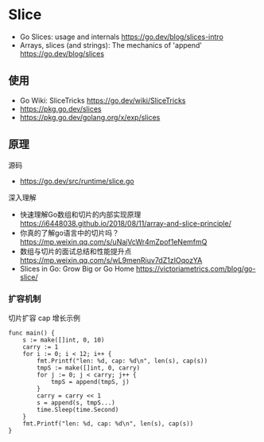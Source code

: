 # Slice
- Go Slices: usage and internals https://go.dev/blog/slices-intro
- Arrays, slices (and strings): The mechanics of 'append' https://go.dev/blog/slices


## 使用
- Go Wiki: SliceTricks https://go.dev/wiki/SliceTricks
- https://pkg.go.dev/slices
- https://pkg.go.dev/golang.org/x/exp/slices

## 原理
源码
- https://go.dev/src/runtime/slice.go

深入理解
- 快速理解Go数组和切片的内部实现原理 https://i6448038.github.io/2018/08/11/array-and-slice-principle/
- 你真的了解go语言中的切片吗？https://mp.weixin.qq.com/s/uNajVcWr4mZpof1eNemfmQ
- 数组与切片的面试总结和性能提升点 https://mp.weixin.qq.com/s/wL9menRiuv7dZ1zIOqozYA
- Slices in Go: Grow Big or Go Home https://victoriametrics.com/blog/go-slice/


### 扩容机制
切片扩容 cap 增长示例
```
func main() {
	s := make([]int, 0, 10)
	carry := 1
	for i := 0; i < 12; i++ {
		fmt.Printf("len: %d, cap: %d\n", len(s), cap(s))
		tmpS := make([]int, 0, carry)
		for j := 0; j < carry; j++ {
			tmpS = append(tmpS, j)
		}
		carry = carry << 1
		s = append(s, tmpS...)
		time.Sleep(time.Second)
	}
	fmt.Printf("len: %d, cap: %d\n", len(s), cap(s))
}
```
